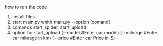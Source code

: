 how to run the code
1. install files 
3. start main.py whith main.py --option (comand)
4. comands start_spider, start_upload
5. option for start_upload 
(--model  #Enter car model)
(--mileage  #Enter car mileage in km)
(--price  #Enter car Price in $)
